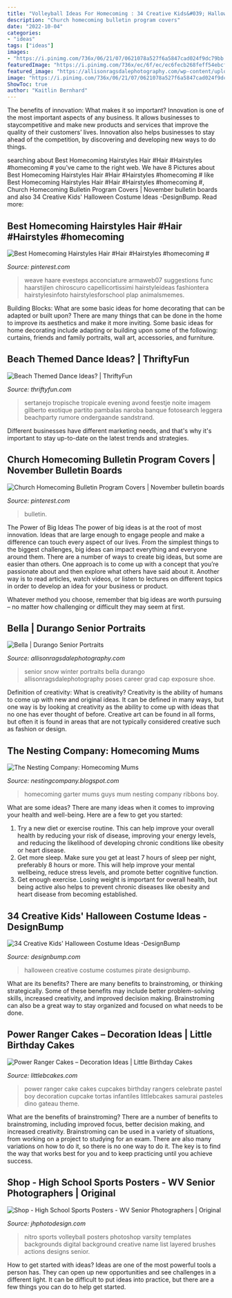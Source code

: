 ```yaml
---
title: "Volleyball Ideas For Homecoming : 34 Creative Kids&#039; Halloween Costume Ideas -designbump"
description: "Church homecoming bulletin program covers"
date: "2022-10-04"
categories:
- "ideas"
tags: ["ideas"]
images:
- "https://i.pinimg.com/736x/06/21/07/0621078a527f6a5847cad024f9dc79bb.jpg"
featuredImage: "https://i.pinimg.com/736x/ec/6f/ec/ec6fecb268feff54ebcf91ac1d955e6b.jpg"
featured_image: "https://allisonragsdalephotography.com/wp-content/uploads/2013/04/allisonragsdalephotography-7134-681x1024.jpg"
image: "https://i.pinimg.com/736x/06/21/07/0621078a527f6a5847cad024f9dc79bb.jpg"
ShowToc: true
author: "Kaitlin Bernhard"
---
```



The benefits of innovation: What makes it so important?
Innovation is one of the most important aspects of any business. It allows businesses to staycompetitive and make new products and services that improve the quality of their customers’ lives. Innovation also helps businesses to stay ahead of the competition, by discovering and developing new ways to do things.

	

		
searching about Best Homecoming Hairstyles Hair #Hair #Hairstyles #homecoming # you've came to the right web. We have 8 Pictures about Best Homecoming Hairstyles Hair #Hair #Hairstyles #homecoming # like Best Homecoming Hairstyles Hair #Hair #Hairstyles #homecoming #, Church Homecoming Bulletin Program Covers | November bulletin boards and also 34 Creative Kids&#039; Halloween Costume Ideas -DesignBump. Read more:
		
    
## Best Homecoming Hairstyles Hair #Hair #Hairstyles #homecoming #

<img loading=lazy src="https://i.pinimg.com/736x/06/21/07/0621078a527f6a5847cad024f9dc79bb.jpg" onerror="this.onerror=null;this.src='https://tse4.mm.bing.net/th?id=OIP.qLupbfWhWzp-v5FdTCN2ywHaMs&amp;pid=15.1';" alt="Best Homecoming Hairstyles Hair #Hair #Hairstyles #homecoming #">

_Source: pinterest.com_

>weave haare evesteps acconciature armaweb07 suggestions func haarstijlen chiroscuro capellicortissimi hairstyleideas fashiontera hairstylesinfoto hairstylesforschool plap animalsmemes. 

	

Building Blocks: What are some basic ideas for home decorating that can be adapted or built upon?
There are many things that can be done in the home to improve its aesthetics and make it more inviting. Some basic ideas for home decorating include adapting or building upon some of the following: curtains, friends and family portraits, wall art, accessories, and furniture.

    
## Beach Themed Dance Ideas? | ThriftyFun

<img loading=lazy src="https://img.thrfun.com/img/121/885/beach_dance_x1.jpg" onerror="this.onerror=null;this.src='https://tse1.mm.bing.net/th?id=OIP.sOo0yDYvCfeNiADOy0xV1wHaF6&amp;pid=15.1';" alt="Beach Themed Dance Ideas? | ThriftyFun">

_Source: thriftyfun.com_

>sertanejo tropische tropicale evening avond feestje noite imagem gilberto exotique partito pambalas naroba banque fotosearch leggera beachparty rumore ondergaande sandstrand. 

	

Different businesses have different marketing needs, and that's why it's important to stay up-to-date on the latest trends and strategies.

    
## Church Homecoming Bulletin Program Covers | November Bulletin Boards

<img loading=lazy src="https://i.pinimg.com/736x/ec/6f/ec/ec6fecb268feff54ebcf91ac1d955e6b.jpg" onerror="this.onerror=null;this.src='https://tse4.mm.bing.net/th?id=OIP.I6oC_v5HZRAh98sWWYSrXQAAAA&amp;pid=15.1';" alt="Church Homecoming Bulletin Program Covers | November bulletin boards">

_Source: pinterest.com_

>bulletin. 

	

The Power of Big Ideas
The power of big ideas is at the root of most innovation. Ideas that are large enough to engage people and make a difference can touch every aspect of our lives. From the simplest things to the biggest challenges, big ideas can impact everything and everyone around them.
There are a number of ways to create big ideas, but some are easier than others. One approach is to come up with a concept that you’re passionate about and then explore what others have said about it. Another way is to read articles, watch videos, or listen to lectures on different topics in order to develop an idea for your business or product.

Whatever method you choose, remember that big ideas are worth pursuing – no matter how challenging or difficult they may seem at first.

    
## Bella | Durango Senior Portraits

<img loading=lazy src="https://allisonragsdalephotography.com/wp-content/uploads/2013/04/allisonragsdalephotography-7134-681x1024.jpg" onerror="this.onerror=null;this.src='https://tse2.mm.bing.net/th?id=OIP.hDAHSph6dHSrX86xzig0EAHaLI&amp;pid=15.1';" alt="Bella | Durango Senior Portraits">

_Source: allisonragsdalephotography.com_

>senior snow winter portraits bella durango allisonragsdalephotography poses career grad cap exposure shoe. 

	

Definition of creativity: What is creativity?
Creativity is the ability of humans to come up with new and original ideas. It can be defined in many ways, but one way is by looking at creativity as the ability to come up with ideas that no one has ever thought of before. Creative art can be found in all forms, but often it is found in areas that are not typically considered creative such as fashion or design.

    
## The Nesting Company: Homecoming Mums

<img loading=lazy src="https://4.bp.blogspot.com/-SbY6Sz9Nzww/TLXo8EnUtNI/AAAAAAAAD20/GoocNiPF9Gc/s640/Garter+for+boy+mum.jpg" onerror="this.onerror=null;this.src='https://tse1.mm.bing.net/th?id=OIP.xyDGYW1toAzovHeUuKHXhAHaFj&amp;pid=15.1';" alt="The Nesting Company: Homecoming Mums">

_Source: nestingcompany.blogspot.com_

>homecoming garter mums guys mum nesting company ribbons boy. 

	

What are some ideas?
There are many ideas when it comes to improving your health and well-being. Here are a few to get you started: 
1. Try a new diet or exercise routine. This can help improve your overall health by reducing your risk of disease, improving your energy levels, and reducing the likelihood of developing chronic conditions like obesity or heart disease. 
2. Get more sleep. Make sure you get at least 7 hours of sleep per night, preferably 8 hours or more. This will help improve your mental wellbeing, reduce stress levels, and promote better cognitive function. 
3. Get enough exercise. Losing weight is important for overall health, but being active also helps to prevent chronic diseases like obesity and heart disease from becoming established.

    
## 34 Creative Kids&#039; Halloween Costume Ideas -DesignBump

<img loading=lazy src="https://cdn.designbump.com/wp-content/uploads/2014/09/creative-halloween-costumes-003.jpg" onerror="this.onerror=null;this.src='https://tse4.mm.bing.net/th?id=OIP.soLRLqsMMb5BydH5VdPL-AHaLG&amp;pid=15.1';" alt="34 Creative Kids&#039; Halloween Costume Ideas -DesignBump">

_Source: designbump.com_

>halloween creative costume costumes pirate designbump. 

	

What are its benefits?
There are many benefits to brainstroming, or thinking strategically. Some of these benefits may include better problem-solving skills, increased creativity, and improved decision making. Brainstroming can also be a great way to stay organized and focused on what needs to be done.

    
## Power Ranger Cakes – Decoration Ideas | Little Birthday Cakes

<img loading=lazy src="http://www.littlebcakes.com/wp-content/uploads/2014/02/Power-Ranger-Cakes.jpg" onerror="this.onerror=null;this.src='https://tse2.mm.bing.net/th?id=OIP.boN39HizcC8LoYlqcsiB3wHaLG&amp;pid=15.1';" alt="Power Ranger Cakes – Decoration Ideas | Little Birthday Cakes">

_Source: littlebcakes.com_

>power ranger cake cakes cupcakes birthday rangers celebrate pastel boy decoration cupcake tortas infantiles littlebcakes samurai pasteles dino gateau theme. 

	

What are the benefits of brainstroming?
There are a number of benefits to brainstroming, including improved focus, better decision making, and increased creativity. Brainstroming can be used in a variety of situations, from working on a project to studying for an exam. There are also many variations on how to do it, so there is no one way to do it. The key is to find the way that works best for you and to keep practicing until you achieve success.

    
## Shop - High School Sports Posters - WV Senior Photographers | Original

<img loading=lazy src="http://jhphotodesign.com/wordpress/wp-content/uploads/2017/08/Nitro-Varsity-Volleyball-16-17-Preview-1024x677.jpg" onerror="this.onerror=null;this.src='https://tse3.mm.bing.net/th?id=OIP.3BzyUau-ork_-QBLBUpOZQHaE5&amp;pid=15.1';" alt="Shop - High School Sports Posters - WV Senior Photographers | Original">

_Source: jhphotodesign.com_

>nitro sports volleyball posters photoshop varsity templates backgrounds digital background creative name list layered brushes actions designs senior. 

	

How to get started with ideas?
Ideas are one of the most powerful tools a person has. They can open up new opportunities and see challenges in a different light. It can be difficult to put ideas into practice, but there are a few things you can do to help get started.

